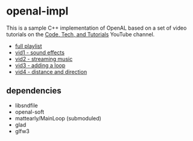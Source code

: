 # openal-impl

This is a sample C++ implementation of OpenAL based on a set of video tutorials on the [Code, Tech, and Tutorials](https://www.youtube.com/channel/UC4EJN2OSNdl-mSxGjitRvyA?view_as=subscriber) YouTube channel.

- [full playlist](https://www.youtube.com/watch?v=kWQM1iQ1W0E&list=PLalVdRk2RC6r7-4zciZ3LKc96ikviw6BS)
- [vid1 - sound effects](https://youtu.be/kWQM1iQ1W0E)
- [vid2 - streaming music](https://youtu.be/pYK8XZHV74s)
- [vid3 - adding a loop](https://youtu.be/3u866ODW3j8)
- [vid4 - distance and direction](https://youtu.be/fG2veGWNPJY)

## dependencies

- libsndfile
- openal-soft
- mattearly/MainLoop (submoduled)
- glad
- glfw3
